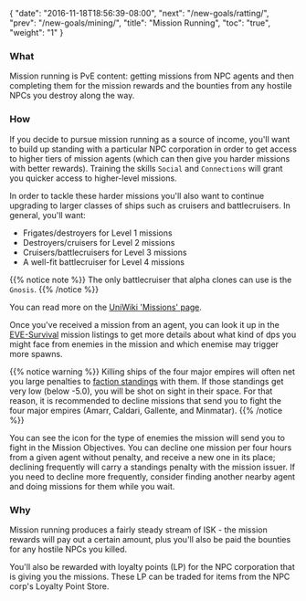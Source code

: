 {
  "date": "2016-11-18T18:56:39-08:00",
  "next": "/new-goals/ratting/",
  "prev": "/new-goals/mining/",
  "title": "Mission Running",
  "toc": "true",
  "weight": "1"
}

### What

Mission running is PvE content: getting missions from NPC agents
and then completing them for the mission rewards and the bounties from
any hostile NPCs you destroy along the way.

### How

If you decide to pursue mission running as a source of income, you'll
want to build up standing with a particular NPC corporation in order
to get access to higher tiers of mission agents (which can then give
you harder missions with better rewards).  Training the skills `Social`
and `Connections` will grant you quicker access to higher-level missions.

In order to tackle these harder missions you'll also want to continue
upgrading to larger classes of ships such as cruisers and battlecruisers.
In general, you'll want:

 * Frigates/destroyers for Level 1 missions
 * Destroyers/cruisers for Level 2 missions
 * Cruisers/battlecruisers for Level 3 missions
 * A well-fit battlecruiser for Level 4 missions

{{% notice note %}}
The only battlecruiser that alpha clones can use is the `Gnosis`.
{{% /notice %}}

You can read more on the [UniWiki 'Missions' page](http://wiki.eveuniversity.org/Missions).

Once you've received a mission from an agent, you can look it up in the
[EVE-Survival](http://eve-survival.org/wikka.php?wakka=MissionReports)
mission listings to get more details about what kind of dps you might face
from enemies in the mission and which enemise may trigger more spawns.

{{% notice warning %}}
Killing ships of the four major empires will often net you large penalties to [faction 
standings](http://wiki.eveuniversity.org/Faction_Standings) with them.
If those standings get very low (below -5.0), you will be shot on sight in their space.
For that reason, it is recommended to decline missions that send you to fight the 
four major empires (Amarr, Caldari, Gallente, and Minmatar).
{{% /notice %}}

You can see the icon for the type of enemies the mission will send you to fight in the Mission Objectives.
You can decline one mission per four hours from a given agent without penalty, 
and receive a new one in its place; declining frequently will carry a standings penalty
with the mission issuer.  If you need to decline more frequently, consider
finding another nearby agent and doing missions for them while you wait.

### Why

Mission running produces a fairly steady stream of ISK - the mission rewards
will pay out a certain amount, plus you'll also be paid the bounties for any
hostile NPCs you killed.

You'll also be rewarded with loyalty points (LP) for the NPC corporation that
is giving you the missions. These LP can be traded for items from the NPC corp's
Loyalty Point Store.
